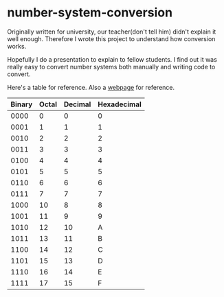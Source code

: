 # number-system-conversion
Originally written for university, our teacher(don't tell him) didn't explain it well enough. Therefore I wrote this project to understand how conversion works.

Hopefully I do a presentation to explain to fellow students. I find out it was really easy to convert number systems both manually and writing code to convert.

Here's a table for reference. Also a [webpage](https://toms1441.github.io/number-system-conversion/) for reference.

| Binary | Octal | Decimal | Hexadecimal | 
| --- | --- | --- | --- |
| 0000 | 0 | 0 | 0 |
| 0001 | 1 | 1 | 1 |
| 0010 | 2 | 2 | 2 |
| 0011 | 3 | 3 | 3 |
| 0100 | 4 | 4 | 4 |
| 0101 | 5 | 5 | 5 |
| 0110 | 6 | 6 | 6 |
| 0111 | 7 | 7 | 7 |
| 1000 | 10 | 8 | 8 |
| 1001 | 11 | 9 | 9 |
| 1010 | 12 | 10 | A |
| 1011 | 13 | 11 | B |
| 1100 | 14 | 12 | C |
| 1101 | 15 | 13 | D |
| 1110 | 16 | 14 | E |
| 1111 | 17 | 15 | F |